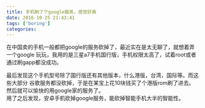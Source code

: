 ```yaml
---
title: 手机刷了个google服务，感觉好爽
date: 2016-10-25 21:43:41
tags: ['boring']
categories:
---
```

在中国卖的手机一般都把google的服务砍掉了，最近实在是太无聊了，就想着弄一个google
玩玩，我用的是三星a7手机国行版，手机权限太高了，试着root或者通过刷gapp都没成功。
<!-- more -->
最后发现这个手机型号除了国行版还有其他版本，什么港版，台湾，国际等。而这些大部分
谷歌服务都没砍掉，于是在某宝上花10块钱买了个港版rom刷了进去。
然后就可以愉快的用google家的服务了。    
用了之后发现，安卓手机砍掉google服务，能砍掉智能手机大半的智能性。
